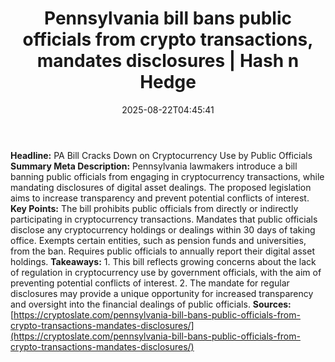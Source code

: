 ﻿---
title: "Pennsylvania bill bans public officials from crypto transactions, mandates disclosures | Hash n Hedge"
date: "2025-08-22T04:45:41"
category: "Markets"
summary: ""
slug: "pennsylvania-bill-bans-public-officials-from-crypto-transact"
source_urls:
  - ""
seo:
  title: "Pennsylvania bill bans public officials from crypto transactions, mandates disclosures | Hash n Hedge | Hash n Hedge"
  description: ""
  keywords: ["news", "markets", "brief"]
---
**Headline:** PA Bill Cracks Down on Cryptocurrency Use by Public Officials  **Summary Meta Description:** Pennsylvania lawmakers introduce a bill banning public officials from engaging in cryptocurrency transactions, while mandating disclosures of digital asset dealings. The proposed legislation aims to increase transparency and prevent potential conflicts of interest.  **Key Points:**   The bill prohibits public officials from directly or indirectly participating in cryptocurrency transactions.  Mandates that public officials disclose any cryptocurrency holdings or dealings within 30 days of taking office.  Exempts certain entities, such as pension funds and universities, from the ban.  Requires public officials to annually report their digital asset holdings.  **Takeaways:**  1. This bill reflects growing concerns about the lack of regulation in cryptocurrency use by government officials, with the aim of preventing potential conflicts of interest. 2. The mandate for regular disclosures may provide a unique opportunity for increased transparency and oversight into the financial dealings of public officials.  **Sources:** [https://cryptoslate.com/pennsylvania-bill-bans-public-officials-from-crypto-transactions-mandates-disclosures/](https://cryptoslate.com/pennsylvania-bill-bans-public-officials-from-crypto-transactions-mandates-disclosures/)